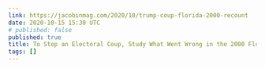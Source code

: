 ```yaml
---
link: https://jacobinmag.com/2020/10/trump-coup-florida-2000-recount
date: 2020-10-15 15:30 UTC
# published: false
published: true
title: To Stop an Electoral Coup, Study What Went Wrong in the 2000 Florida Recount
tags: []
---
```



